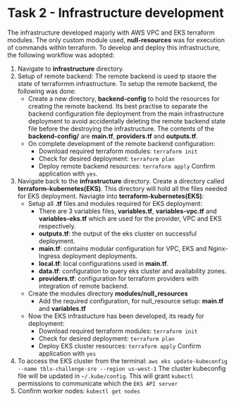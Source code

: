 # Task 2 - Infrastructure development

The infrastructure developed majorly with AWS VPC and EKS terraform modules. The only custom module used, **null-resources** was for execution of commands within terraform. To develop and deploy this infrastructure, the following workflow was adopted:
1. Navigate to **infrastructure** directory.
2. Setup of remote backend: The remote backend is used tp staore the state of terraformm infrastructure. To setup the remote backend, the following was done:
    - Create a new directory, **backend-config** to hold the resources for creating the remote backend. Its best practise to separate the backend configuration file deployment from the main infrastructure deployment to avoid accidentally deleting the remote backend state file before the destroying the infrastructure.
    The contents of the **backend-config/** are **main.tf**, **providers.tf** and **outputs.tf**.
    - On complete development of the remote backend configuration:
        - Download required terraform modules: `terraform init`
        - Check for desired deployment: `terraform plan`
        - Deploy remote backend resources: `terraform apply`
            Confirm application with `yes`.
3. Navigate back to the **infrastructure** directory. Create a directory called **terraform-kubernetes(EKS)**. This directory will hold all the files needed for EKS deployment. Naviagte into **terraform-kubernetes(EKS)**:
    - Setup all **.tf** files and modules required for EKS deployment:
        - There are 3 variables files, **variables.tf**, **variables-vpc.tf** and **variables-eks.tf** which are used for the provider, VPC and EKS respectively.
        - **outputs.tf**: the output of the eks cluster on successful deployment.
        - **main.tf**: contains modular configuration for VPC, EKS and Nginx-Ingress deployment deployments.
        - **local.tf**: local configurations used in **main.tf**.
        - **data.tf**: configuration to query eks cluster and availability zones.
        - **providers.tf**: configuration for terraform providers with integration of remote backend.
    - Create the modules directory **modules/null_resources**
        - Add the required configuration, for null_resource setup: **main.tf** and **variables.tf**
    - Now the EKS infrastucture has been developed, its ready for deployment:
        - Download required terraform modules: `terraform init`
        - Check for desired deployment: `terraform plan`
        - Deploy EKS cluster resources: `terraform apply`
            Confirm application with `yes`
4. To access the EKS cluster from the terminal:
`aws eks update-kubeconfig --name tblx-challenge-sre --region us-west-1`
The cluster kubeconfig file will be updated in `~/.kube/config`. This will grant `kubectl` permissions to communicate which the `EKS API server`
5. Confirm worker nodes:
`kubectl get nodes`